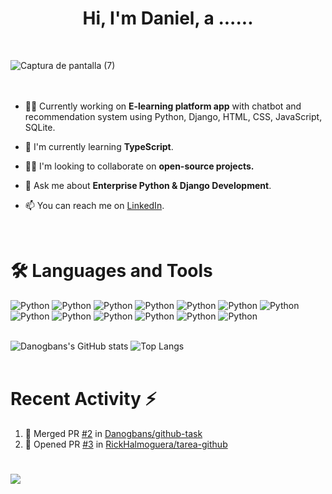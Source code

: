  <h1 align="center">
   Hi, I'm Daniel, a ......
 </h1>
 <br>

![Captura de pantalla (7)](https://github.com/Danogbans/Danogbans/assets/89392668/ef82e346-5947-49e9-b9b0-e36539b32453)    
<br>
<br>


- 👩‍💻 Currently working on **E-learning platform app** with chatbot and recommendation system using Python, Django, HTML, CSS, JavaScript, SQLite.          

- 🧠 I'm currently learning **TypeScript**.

- 👯‍♀️ I'm looking to collaborate on **open-source projects.**

- 💬 Ask me about **Enterprise Python & Django Development**.

- 📫 You can reach me on [LinkedIn](https://www.linkedin.com/in/danogbans/). 
<br>

# 🛠 Languages and Tools
![Python](https://img.shields.io/badge/Pyhton-blue)  ![Python](https://img.shields.io/badge/Django-darkgreen)  ![Python](https://img.shields.io/badge/HTML-orange) ![Python](https://img.shields.io/badge/CSS-purple) ![Python](https://img.shields.io/badge/JavaScript-yellow) ![Python](https://img.shields.io/badge/Bootstrap-purple) ![Python](https://img.shields.io/badge/DjangoRESTAPIs-black) ![Python](https://img.shields.io/badge/SQLserver-orange) ![Python](https://img.shields.io/badge/MySQL-blue) ![Python](https://img.shields.io/badge/PostgreSQL-blue) ![Python](https://img.shields.io/badge/Git-indigo) ![Python](https://img.shields.io/badge/Github-black) ![Python](https://img.shields.io/badge/Docker-blue)
<br>
<br>

![Danogbans's GitHub stats](https://github-readme-stats.vercel.app/api?username=Danogbans&show_icons=true&theme=transparent)   ![Top Langs](https://github-readme-stats.vercel.app/api/top-langs/?username=Danogbans&layout=donut)
<br>
<br>

# Recent Activity :zap:
<!--START_SECTION:activity-->
1. 🎉 Merged PR [#2](https://github.com/Danogbans/github-task/pull/2) in [Danogbans/github-task](https://github.com/Danogbans/github-task)
2. 💪 Opened PR [#3](https://github.com/RickHalmoguera/tarea-github/pull/3) in [RickHalmoguera/tarea-github](https://github.com/RickHalmoguera/tarea-github)
<!--END_SECTION:activity-->
#
![](https://komarev.com/ghpvc/?username=Danogbans&style=for-the-badge)
